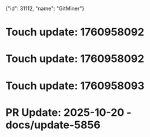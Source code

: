 {"id": 31112, "name": "GitMiner"}

# Touch update: 1760958092

# Touch update: 1760958092

# Touch update: 1760958093

# PR Update: 2025-10-20 - docs/update-5856
